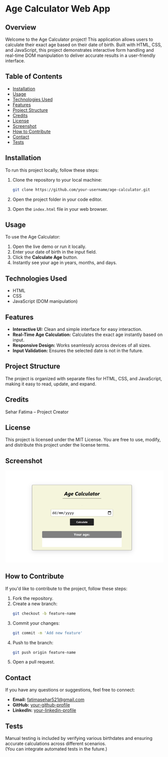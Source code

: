 # Age Calculator Web App

## Overview  
Welcome to the Age Calculator project! This application allows users to calculate their exact age based on their date of birth. Built with HTML, CSS, and JavaScript, this project demonstrates interactive form handling and real-time DOM manipulation to deliver accurate results in a user-friendly interface.

## Table of Contents  
- [Installation](#installation)  
- [Usage](#usage)  
- [Technologies Used](#technologies-used)  
- [Features](#features)  
- [Project Structure](#project-structure)  
- [Credits](#credits)  
- [License](#license)  
- [Screenshot](#screenshot)  
- [How to Contribute](#how-to-contribute)  
- [Contact](#contact)  
- [Tests](#tests)  

## Installation  
To run this project locally, follow these steps:

1. Clone the repository to your local machine:  
   ```bash  
   git clone https://github.com/your-username/age-calculator.git  
   ```

2. Open the project folder in your code editor.

3. Open the `index.html` file in your web browser.

## Usage  
To use the Age Calculator:

1. Open the live demo or run it locally.  
2. Enter your date of birth in the input field.  
3. Click the **Calculate Age** button.  
4. Instantly see your age in years, months, and days.

## Technologies Used  
- HTML  
- CSS  
- JavaScript (DOM manipulation)

## Features  
- **Interactive UI:** Clean and simple interface for easy interaction.  
- **Real-Time Age Calculation:** Calculates the exact age instantly based on input.  
- **Responsive Design:** Works seamlessly across devices of all sizes.  
- **Input Validation:** Ensures the selected date is not in the future.

## Project Structure  
The project is organized with separate files for HTML, CSS, and JavaScript, making it easy to read, update, and expand.

## Credits  
Sehar Fatima – Project Creator

## License  
This project is licensed under the MIT License. You are free to use, modify, and distribute this project under the license terms.

## Screenshot   
![Age Calculator Screenshot](age_calculator.png)

## How to Contribute  
If you'd like to contribute to the project, follow these steps:

1. Fork the repository.  
2. Create a new branch:  
   ```bash  
   git checkout -b feature-name  
   ```  
3. Commit your changes:  
   ```bash  
   git commit -m 'Add new feature'  
   ```  
4. Push to the branch:  
   ```bash  
   git push origin feature-name  
   ```  
5. Open a pull request.

## Contact  
If you have any questions or suggestions, feel free to connect:

- **Email:** fatimasehar521@gmail.com  
- **GitHub:** [your-github-profile](https://github.com/Sehar5040fatima)  
- **LinkedIn:** [your-linkedin-profile](https://www.linkedin.com/in/sehar-fatima-8b86b9201/)

## Tests  
Manual testing is included by verifying various birthdates and ensuring accurate calculations across different scenarios.  
(You can integrate automated tests in the future.)